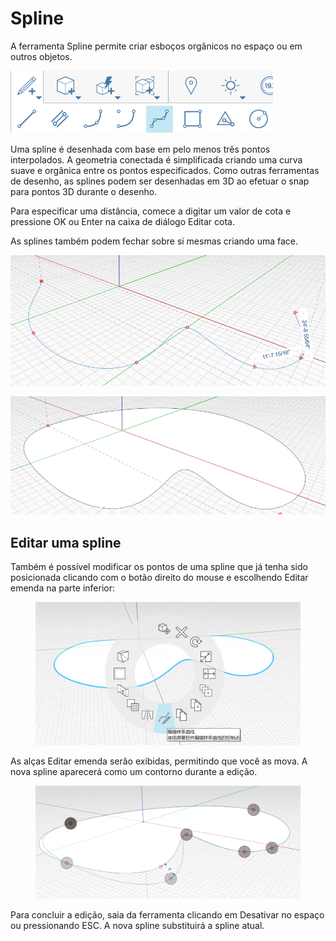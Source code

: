 # Spline 

A ferramenta Spline permite criar esboços orgânicos no espaço ou em outros objetos.

![](../.gitbook/assets/spline.png)

Uma spline é desenhada com base em pelo menos três pontos interpolados. A geometria conectada é simplificada criando uma curva suave e orgânica entre os pontos especificados. Como outras ferramentas de desenho, as splines podem ser desenhadas em 3D ao efetuar o snap para pontos 3D durante o desenho.

Para especificar uma distância, comece a digitar um valor de cota e pressione OK ou Enter na caixa de diálogo Editar cota.

As splines também podem fechar sobre si mesmas criando uma face.

![](../.gitbook/assets/spline2.png)

![](../.gitbook/assets/spline3.png)

## Editar uma spline

Também é possível modificar os pontos de uma spline que já tenha sido posicionada clicando com o botão direito do mouse e escolhendo Editar emenda na parte inferior:

<figure><img src="../.gitbook/assets/image (8).png" alt=""><figcaption></figcaption></figure>

As alças Editar emenda serão exibidas, permitindo que você as mova. A nova spline aparecerá como um contorno durante a edição.

<figure><img src="../.gitbook/assets/image (5).png" alt=""><figcaption></figcaption></figure>

Para concluir a edição, saia da ferramenta clicando em Desativar no espaço ou pressionando ESC. A nova spline substituirá a spline atual.
